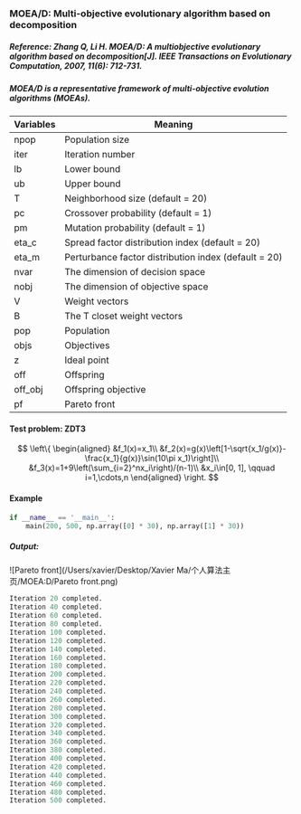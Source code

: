 ### MOEA/D: Multi-objective evolutionary algorithm based on decomposition

##### Reference: Zhang Q, Li H. MOEA/D: A multiobjective evolutionary algorithm based on decomposition[J]. IEEE Transactions on Evolutionary Computation, 2007, 11(6): 712-731.

##### MOEA/D is a representative framework of multi-objective evolution algorithms (MOEAs).

| Variables | Meaning                                              |
| --------- | ---------------------------------------------------- |
| npop      | Population size                                      |
| iter      | Iteration number                                     |
| lb        | Lower bound                                          |
| ub        | Upper bound                                          |
| T         | Neighborhood size (default = 20)                     |
| pc        | Crossover probability (default = 1)                  |
| pm        | Mutation probability (default = 1)                   |
| eta_c     | Spread factor distribution index (default = 20)      |
| eta_m     | Perturbance factor distribution index (default = 20) |
| nvar      | The dimension of decision space                      |
| nobj      | The dimension of objective space                     |
| V         | Weight vectors                                       |
| B         | The T closet weight vectors                          |
| pop       | Population                                           |
| objs      | Objectives                                           |
| z         | Ideal point                                          |
| off       | Offspring                                            |
| off_obj   | Offspring objective                                  |
| pf        | Pareto front                                         |

#### Test problem: ZDT3



$$
\left\{
\begin{aligned}
&f_1(x)=x_1\\
&f_2(x)=g(x)\left[1-\sqrt{x_1/g(x)}-\frac{x_1}{g(x)}\sin(10\pi x_1)\right]\\
&f_3(x)=1+9\left(\sum_{i=2}^nx_i\right)/(n-1)\\
&x_i\in[0, 1], \qquad i=1,\cdots,n
\end{aligned}
\right.
$$



#### Example

```python
if __name__ == '__main__':
    main(200, 500, np.array([0] * 30), np.array([1] * 30))
```

##### Output:

![Pareto front](/Users/xavier/Desktop/Xavier Ma/个人算法主页/MOEA:D/Pareto front.png)

```python
Iteration 20 completed.
Iteration 40 completed.
Iteration 60 completed.
Iteration 80 completed.
Iteration 100 completed.
Iteration 120 completed.
Iteration 140 completed.
Iteration 160 completed.
Iteration 180 completed.
Iteration 200 completed.
Iteration 220 completed.
Iteration 240 completed.
Iteration 260 completed.
Iteration 280 completed.
Iteration 300 completed.
Iteration 320 completed.
Iteration 340 completed.
Iteration 360 completed.
Iteration 380 completed.
Iteration 400 completed.
Iteration 420 completed.
Iteration 440 completed.
Iteration 460 completed.
Iteration 480 completed.
Iteration 500 completed.
```

